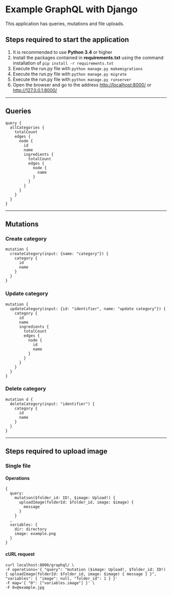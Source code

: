 # Example GraphQL with Django

This application has queries, mutations and file uploads.

## Steps required to start the application

1.  It is recommended to use **Python 3.4** or higher
2.  Install the packages contained in **requirements.txt** using the command installation of `pip install -r requirements.txt`
3.  Execute the run.py file with `python manage.py makemigrations`
4.  Execute the run.py file with `python manage.py migrate`
5.  Execute the run.py file with `python manage.py runserver`
6.  Open the browser and go to the address <http://localhost:8000/> or <http://127.0.0.1:8000/>

---

## Queries

```
query {
  allCategories {
    totalCount
    edges {
      node {
        id
        name
        ingredients {
          totalCount
          edges {
            node {
              name
            }
          }
        }
      }
    }
  }
}
```

---

## Mutations
### Create category
```
mutation {
  createCategory(input: {name: "category"}) {
    category {
      id
      name
    }
  }
}
```

### Update category
```
mutation {
  updateCategory(input: {id: "identifier", name: "update category"}) {
    category {
      id
      name
      ingredients {
        totalCount
        edges {
          node {
            id
            name
          }
        }
      }
    }
  }
}
```

### Delete category
```
mutation d {
  deleteCategory(input: "identifier") {
    category {
      id
      name
    }
  }
}
```

---

## Steps required to upload image

### Single file

#### Operations

    {
      query:
        mutation($folder_id: ID!, $image: Upload!) {
          uploadImage(folderId: $folder_id, image: $image) {
            message
          }
        }
      ,
      variables: {
        dir: directory
        image: example.png
      }
    }

#### cURL request

    curl localhost:8000/graphql/ \
    -F operations='{ "query": "mutation ($image: Upload!, $folder_id: ID!) { uploadImage(folderId: $folder_id, image: $image) { message } }", "variables": { "image": null, "folder_id": 1 } }'
    -F map='{ "0": ["variables.image"] }' \
    -F 0=@example.jpg
